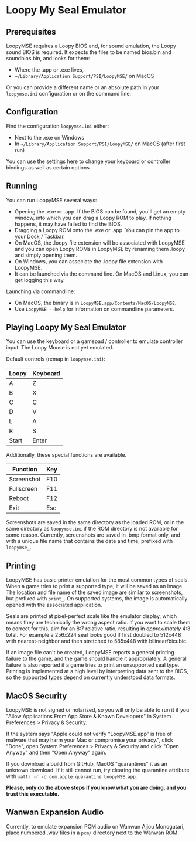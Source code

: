# Loopy My Seal Emulator

## Prerequisites

LoopyMSE requires a Loopy BIOS and, for sound emulation, the Loopy sound BIOS is required. It expects the files to be named bios.bin and soundbios.bin, and looks for them:

- Where the .app or .exe lives,
- `~/Library/Application Support/PSI/LoopyMSE/` on MacOS

Or you can provide a different name or an absolute path in your `loopymse.ini` configuration or on the command line.

## Configuration

Find the configuration `loopymse.ini` either:

- Next to the .exe on Windows
- In `~/Library/Application Support/PSI/LoopyMSE/` on MacOS (after first run)

You can use the settings here to change your keyboard or controller bindings as well as certain options.

## Running

You can run LoopyMSE several ways:

- Opening the .exe or .app. If the BIOS can be found, you'll get an empty window, into which you can drag a Loopy ROM to play. If nothing happens, it may have failed to find the BIOS.
- Dragging a Loopy ROM onto the .exe or .app. You can pin the app to your Dock / Taskbar.
- On MacOS, the .loopy file extension will be associated with LoopyMSE and you can open Loopy ROMs in LoopyMSE by renaming them .loopy and simply opening them.
- On Windows, you can associate the .loopy file extension with LoopyMSE.
- It can be launched via the command line. On MacOS and Linux, you can get logging this way.

Launching via commandline:
- On MacOS, the binary is in `LoopyMSE.app/Contents/MacOS/LoopyMSE`.
- Use `LoopyMSE --help` for information on commandline parameters.

## Playing Loopy My Seal Emulator

You can use the keyboard or a gamepad / controller to emulate controller input. The Loopy Mouse is not yet emulated.

Default controls (remap in `loopymse.ini`):

| Loopy | Keyboard |
| ----- | -------- |
| A     | Z        |
| B     | X        |
| C     | C        |
| D     | V        |
| L     | A        |
| R     | S        |
| Start | Enter    |

Additionally, these special functions are available.

| Function    | Key |
| ----------- | --- |
| Screenshot  | F10 |
| Fullscreen  | F11 |
| Reboot      | F12 |
| Exit        | Esc |

Screenshots are saved in the same directory as the loaded ROM, or in the same directory as `loopymse.ini` if the ROM directory is not available for some reason.
Currently, screenshots are saved in .bmp format only, and with a unique file name that contains the date and time, prefixed with `loopymse_`.

## Printing

LoopyMSE has basic printer emulation for the most common types of seals. When a game tries to print a supported type, it will be saved as an image.
The location and file name of the saved image are similar to screenshots, but prefixed with `print_`.
On supported systems, the image is automatically opened with the associated application.

Seals are printed at pixel-perfect scale like the emulator display, which means they are technically the wrong aspect ratio.
If you want to scale them to correct for this, aim for an 8:7 relative ratio, resulting in *approximately* 4:3 total.
For example a 256x224 seal looks good if first doubled to 512x448 with nearest-neighbor and then stretched to 585x448 with bilinear/bicubic.

If an image file can't be created, LoopyMSE reports a general printing failure to the game, and the game should handle it appropriately.
A general failure is also reported if a game tries to print an unsupported seal type.
Printing is implemented at a high level by interpreting data sent to the BIOS, so the supported types depend on currently understood data formats.

## MacOS Security

LoopyMSE is not signed or notarized, so you will only be able to run it if you "Allow Applications From App Store & Known Developers" in System Preferences > Privacy & Security.

If the system says "Apple could not verify “LoopyMSE.app” is free of malware that may harm your Mac or compromise your privacy.", click "Done", open System Preferences > Privacy & Security and click "Open Anyway" and then "Open Anyway" again.

If you download a build from GitHub, MacOS "quarantines" it as an unknown download. If it still cannot run, try clearing the quarantine attribute with `xattr -r -d com.apple.quarantine LoopyMSE.app`.

**Please, only do the above steps if you know what you are doing, and you trust this executable.**

## Wanwan Expansion Audio

Currently, to emulate expansion PCM audio on Wanwan Aijou Monogatari, place numbered .wav files in a `pcm/` directory next to the Wanwan ROM.